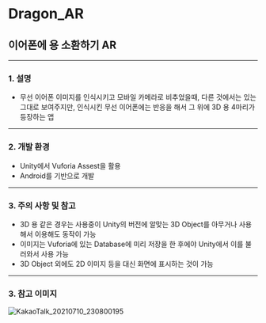 # Dragon_AR
## 이어폰에 용 소환하기 AR
--------------------
### 1. 설명
  * 무선 이어폰 이미지를 인식시키고 모바일 카메라로 비추었을때, 다른 것에서는 있는 그대로 보여주지만, 인식시킨 무선 이어폰에는 반응을 해서 그 위에 3D 용 4마리가 등장하는 앱
----------------------
### 2. 개발 환경
  * Unity에서 Vuforia Assest을 활용
  * Android를 기반으로 개발
--------------------
### 3. 주의 사항 및 참고
  * 3D 용 같은 경우는 사용중이 Unity의 버전에 알맞는 3D Object를 아무거나 사용해서 이용해도 동작이 가능
  * 이미지는 Vuforia에 있는 Database에 미리 저장을 한 후에야 Unity에서 이를 불러와서 사용 가능
  * 3D Object 외에도 2D 이미지 등을 대신 화면에 표시하는 것이 가능
---------------------
### 3. 참고 이미지
![KakaoTalk_20210710_230800195](https://user-images.githubusercontent.com/67555400/125168368-3c912080-e1e0-11eb-8dc8-342eef09a42c.jpg)
